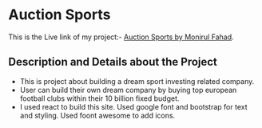 # Auction Sports

This is the Live link of my project:- [Auction Sports by Monirul Fahad](https://github.com/facebook/create-react-app).

## Description and Details about the Project

- This is project about building a dream sport investing related company.
- User can build their own dream company by buying top european football clubs within their 10 billion fixed budget.
- I used react to build this site. Used google font and bootstrap for text and styling. Used foont awesome to add icons.
